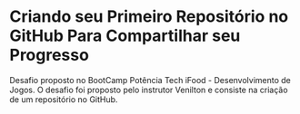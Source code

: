 
#  Criando seu Primeiro Repositório no GitHub Para Compartilhar seu Progresso
Desafio proposto no BootCamp Potência Tech iFood - Desenvolvimento de Jogos.
O desafio foi proposto pelo instrutor Venilton e consiste na criação de um repositório no GitHub.




